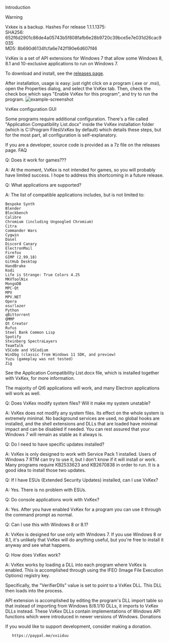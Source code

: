 Introduction

Warning

Vxkex is a backup.
Hashes
For release 1.1.1.1375:      
SHA256: 652f6d2901c86de4a05743b5f808fafb6e28b9720c39bce5e7e031d26cac9035     
MD5: 8b690d6134fcfa6e742f190e6d607f46 

VxKex is a set of API extensions for Windows 7 that allow some Windows 8, 8.1 and 10-exclusive applications to run on Windows 7.

To download and install, see the [releases page]().

After installation, usage is easy: just right click on a program (.exe or .msi), open the Properties dialog, and select the VxKex tab. Then, check the check box which says "Enable VxKex for this program", and try to run the program.
![example-screenshot](https://github.com/user-attachments/assets/b9a89617-909d-4b4e-9234-c4404ac4c4dc)


VxKex configuration GUI

Some programs require additional configuration. There's a file called "Application Compatibility List.docx" inside the VxKex installation folder (which is C:\Program Files\VxKex by default) which details these steps, but for the most part, all configuration is self-explanatory.

If you are a developer, source code is provided as a 7z file on the releases page.
FAQ

Q: Does it work for games???

A: At the moment, VxKex is not intended for games, so you will probably have limited success. I hope to address this shortcoming in a future release.

Q: What applications are supported?

A: The list of compatible applications includes, but is not limited to:

    Bespoke Synth
    Blender
    Blockbench
    Calibre
    Chromium (including Ungoogled Chromium)
    Citra
    Commander Wars
    Cygwin
    Dasel
    Discord Canary
    ElectronMail
    Firefox
    GIMP (2.99.18)
    GitHub Desktop
    HandBrake
    Kodi
    Life is Strange: True Colors 4.25
    MKVToolNix
    MongoDB
    MPC-Qt
    MPV
    MPV.NET
    Opera
    osu!lazer
    Python
    qBittorrent
    QMMP
    Qt Creator
    Rufus
    Steel Bank Common Lisp
    Spotify
    Steinberg SpectraLayers
    TeamTalk
    VSCode and VSCodium
    WinDbg (classic from Windows 11 SDK, and preview)
    Yuzu (gameplay was not tested)
    Zig

See the Application Compatibility List.docx file, which is installed together with VxKex, for more information.

The majority of Qt6 applications will work, and many Electron applications will work as well.

Q: Does VxKex modify system files? Will it make my system unstable?

A: VxKex does not modify any system files. Its effect on the whole system is extremely minimal. No background services are used, no global hooks are installed, and the shell extensions and DLLs that are loaded have minimal impact and can be disabled if needed. You can rest assured that your Windows 7 will remain as stable as it always is.

Q: Do I need to have specific updates installed?

A: VxKex is only designed to work with Service Pack 1 installed. Users of Windows 7 RTM can try to use it, but I don't know if it will install or work. Many programs require KB2533623 and KB2670838 in order to run. It is a good idea to install those two updates.

Q: If I have ESUs (Extended Security Updates) installed, can I use VxKex?

A: Yes. There is no problem with ESUs.

Q: Do console applications work with VxKex?

A: Yes. After you have enabled VxKex for a program you can use it through the command prompt as normal.

Q: Can I use this with Windows 8 or 8.1?

A: VxKex is designed for use only with Windows 7. If you use Windows 8 or 8.1, it's unlikely that VxKex will do anything useful, but you're free to install it anyway and see what happens.

Q: How does VxKex work?

A: VxKex works by loading a DLL into each program where VxKex is enabled. This is accomplished through using the IFEO (Image File Execution Options) registry key.

Specifically, the "VerifierDlls" value is set to point to a VxKex DLL. This DLL then loads into the process.

API extension is accomplished by editing the program's DLL import table so that instead of importing from Windows 8/8.1/10 DLLs, it imports to VxKex DLLs instead. These VxKex DLLs contain implementations of Windows API functions which were introduced in newer versions of Windows.
Donations

If you would like to support development, consider making a donation.

       https://paypal.me/vxiiduu
